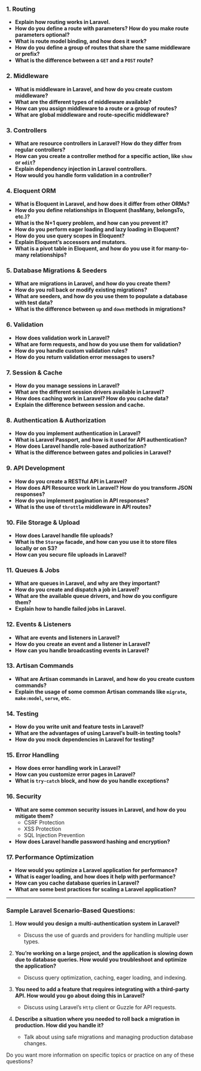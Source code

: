 ### 1. **Routing**
   - **Explain how routing works in Laravel.**
   - **How do you define a route with parameters? How do you make route parameters optional?**
   - **What is route model binding, and how does it work?**
   - **How do you define a group of routes that share the same middleware or prefix?**
   - **What is the difference between a `GET` and a `POST` route?**

### 2. **Middleware**
   - **What is middleware in Laravel, and how do you create custom middleware?**
   - **What are the different types of middleware available?**
   - **How can you assign middleware to a route or a group of routes?**
   - **What are global middleware and route-specific middleware?**

### 3. **Controllers**
   - **What are resource controllers in Laravel? How do they differ from regular controllers?**
   - **How can you create a controller method for a specific action, like `show` or `edit`?**
   - **Explain dependency injection in Laravel controllers.**
   - **How would you handle form validation in a controller?**

### 4. **Eloquent ORM**
   - **What is Eloquent in Laravel, and how does it differ from other ORMs?**
   - **How do you define relationships in Eloquent (hasMany, belongsTo, etc.)?**
   - **What is the N+1 query problem, and how can you prevent it?**
   - **How do you perform eager loading and lazy loading in Eloquent?**
   - **How do you use query scopes in Eloquent?**
   - **Explain Eloquent’s accessors and mutators.**
   - **What is a pivot table in Eloquent, and how do you use it for many-to-many relationships?**

### 5. **Database Migrations & Seeders**
   - **What are migrations in Laravel, and how do you create them?**
   - **How do you roll back or modify existing migrations?**
   - **What are seeders, and how do you use them to populate a database with test data?**
   - **What is the difference between `up` and `down` methods in migrations?**
   
### 6. **Validation**
   - **How does validation work in Laravel?**
   - **What are form requests, and how do you use them for validation?**
   - **How do you handle custom validation rules?**
   - **How do you return validation error messages to users?**
   
### 7. **Session & Cache**
   - **How do you manage sessions in Laravel?**
   - **What are the different session drivers available in Laravel?**
   - **How does caching work in Laravel? How do you cache data?**
   - **Explain the difference between session and cache.**

### 8. **Authentication & Authorization**
   - **How do you implement authentication in Laravel?**
   - **What is Laravel Passport, and how is it used for API authentication?**
   - **How does Laravel handle role-based authorization?**
   - **What is the difference between gates and policies in Laravel?**
   
### 9. **API Development**
   - **How do you create a RESTful API in Laravel?**
   - **How does API Resource work in Laravel? How do you transform JSON responses?**
   - **How do you implement pagination in API responses?**
   - **What is the use of `throttle` middleware in API routes?**

### 10. **File Storage & Upload**
   - **How does Laravel handle file uploads?**
   - **What is the `Storage` facade, and how can you use it to store files locally or on S3?**
   - **How can you secure file uploads in Laravel?**
   
### 11. **Queues & Jobs**
   - **What are queues in Laravel, and why are they important?**
   - **How do you create and dispatch a job in Laravel?**
   - **What are the available queue drivers, and how do you configure them?**
   - **Explain how to handle failed jobs in Laravel.**

### 12. **Events & Listeners**
   - **What are events and listeners in Laravel?**
   - **How do you create an event and a listener in Laravel?**
   - **How can you handle broadcasting events in Laravel?**

### 13. **Artisan Commands**
   - **What are Artisan commands in Laravel, and how do you create custom commands?**
   - **Explain the usage of some common Artisan commands like `migrate`, `make:model`, `serve`, etc.**

### 14. **Testing**
   - **How do you write unit and feature tests in Laravel?**
   - **What are the advantages of using Laravel’s built-in testing tools?**
   - **How do you mock dependencies in Laravel for testing?**

### 15. **Error Handling**
   - **How does error handling work in Laravel?**
   - **How can you customize error pages in Laravel?**
   - **What is `try-catch` block, and how do you handle exceptions?**

### 16. **Security**
   - **What are some common security issues in Laravel, and how do you mitigate them?**
     - CSRF Protection
     - XSS Protection
     - SQL Injection Prevention
   - **How does Laravel handle password hashing and encryption?**

### 17. **Performance Optimization**
   - **How would you optimize a Laravel application for performance?**
   - **What is eager loading, and how does it help with performance?**
   - **How can you cache database queries in Laravel?**
   - **What are some best practices for scaling a Laravel application?**

---

### Sample Laravel Scenario-Based Questions:
1. **How would you design a multi-authentication system in Laravel?**
   - Discuss the use of guards and providers for handling multiple user types.

2. **You’re working on a large project, and the application is slowing down due to database queries. How would you troubleshoot and optimize the application?**
   - Discuss query optimization, caching, eager loading, and indexing.

3. **You need to add a feature that requires integrating with a third-party API. How would you go about doing this in Laravel?**
   - Discuss using Laravel’s `Http` client or Guzzle for API requests.

4. **Describe a situation where you needed to roll back a migration in production. How did you handle it?**
   - Talk about using safe migrations and managing production database changes.

Do you want more information on specific topics or practice on any of these questions?